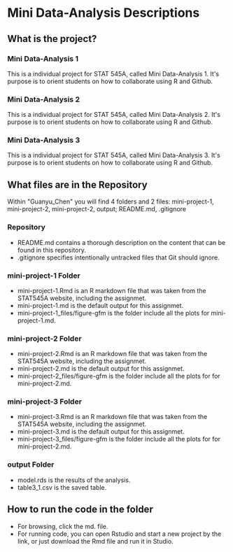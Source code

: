 # Mini Data-Analysis Descriptions

## What is the project?
### Mini Data-Analysis 1
This is a individual project for STAT 545A, called Mini Data-Analysis 1. It's purpose is to orient students on how to collaborate using R and Github.
### Mini Data-Analysis 2
This is a individual project for STAT 545A, called Mini Data-Analysis 2. It's purpose is to orient students on how to collaborate using R and Github.
### Mini Data-Analysis 3
This is a individual project for STAT 545A, called Mini Data-Analysis 3. It's purpose is to orient students on how to collaborate using R and Github.

## What files are in the Repository
Within "Guanyu_Chen" you will find 4 folders and 2 files: mini-project-1, mini-project-2, mini-project-2, output; README.md, .gitignore 
### Repository 
- README.md contains a thorough description on the content that can be found in this repository. 
- .gitignore specifies intentionally untracked files that Git should ignore.
### mini-project-1 Folder 
- mini-project-1.Rmd is an R markdown file that was taken from the STAT545A website, including the assignmet.  
- mini-project-1.md is the default output for this assignmet.
- mini-project-1_files/figure-gfm is the folder include all the plots for mini-project-1.md.
### mini-project-2 Folder 
- mini-project-2.Rmd is an R markdown file that was taken from the STAT545A website, including the assignmet.  
- mini-project-2.md is the default output for this assignmet.
- mini-project-2_files/figure-gfm is the folder include all the plots for for mini-project-2.md.
### mini-project-3 Folder 
- mini-project-3.Rmd is an R markdown file that was taken from the STAT545A website, including the assignmet.  
- mini-project-3.md is the default output for this assignmet.
- mini-project-3_files/figure-gfm is the folder include all the plots for for mini-project-2.md.
### output Folder 
- model.rds is the results of the analysis.
- table3_1.csv is the saved table.

## How to run the code in the folder
- For browsing, click the md. file.
- For running code, you can open Rstudio and start a new project by the link, or just download the Rmd file and run it in Studio.  
